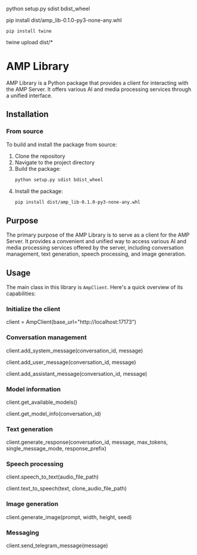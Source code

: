  python setup.py sdist bdist_wheel

 pip install dist/amp_lib-0.1.0-py3-none-any.whl

    pip install twine
   twine upload dist/*

# AMP Library

AMP Library is a Python package that provides a client for interacting with the AMP Server. It offers various AI and media processing services through a unified interface.

## Installation

### From source

To build and install the package from source:

1. Clone the repository
2. Navigate to the project directory
3. Build the package:
   ```bash
   python setup.py sdist bdist_wheel
   ```
4. Install the package:
   ```bash
   pip install dist/amp_lib-0.1.0-py3-none-any.whl
   ```

## Purpose

The primary purpose of the AMP Library is to serve as a client for the AMP Server. It provides a convenient and unified way to access various AI and media processing services offered by the server, including conversation management, text generation, speech processing, and image generation.

## Usage

The main class in this library is `AmpClient`. Here's a quick overview of its capabilities:

### Initialize the client
client = AmpClient(base_url="http://localhost:17173")

### Conversation management
client.add_system_message(conversation_id, message)

client.add_user_message(conversation_id, message)

client.add_assistant_message(conversation_id, message)

### Model information
client.get_available_models()

client.get_model_info(conversation_id)

### Text generation
client.generate_response(conversation_id, message, max_tokens, single_message_mode, response_prefix)

### Speech processing
client.speech_to_text(audio_file_path)

client.text_to_speech(text, clone_audio_file_path)

### Image generation
client.generate_image(prompt, width, height, seed)

### Messaging
client.send_telegram_message(message)
